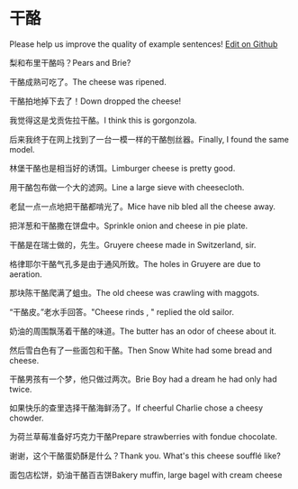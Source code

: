 # 干酪

Please help us improve the quality of example sentences! [Edit on Github](https://github.com/jiyushe/jiyu-example-sentence-source/blob/main/chinese/ganlao.md)

<p><span class="chinese">梨和布里干酪吗？</span><span class="english">Pears and Brie?</span></p>

<p><span class="chinese">干酪成熟可吃了。</span><span class="english">The cheese was ripened.</span></p>

<p><span class="chinese">干酪拍地掉下去了！</span><span class="english">Down dropped the cheese!</span></p>

<p><span class="chinese">我觉得这是戈贡佐拉干酪。</span><span class="english">I think this is gorgonzola.</span></p>

<p><span class="chinese">后来我终于在网上找到了一台一模一样的干酪刨丝器。</span><span class="english">Finally, I found the same model.</span></p>

<p><span class="chinese">林堡干酪也是相当好的诱饵。</span><span class="english">Limburger cheese is pretty good.</span></p>

<p><span class="chinese">用干酪包布做一个大的滤网。</span><span class="english">Line a large sieve with cheesecloth.</span></p>

<p><span class="chinese">老鼠一点一点地把干酪都啃光了。</span><span class="english">Mice have nib bled all the cheese away.</span></p>

<p><span class="chinese">把洋葱和干酪撒在饼盘中。</span><span class="english">Sprinkle onion and cheese in pie plate.</span></p>

<p><span class="chinese">干酪是在瑞士做的，先生。</span><span class="english">Gruyere cheese made in Switzerland, sir.</span></p>

<p><span class="chinese">格律耶尔干酪气孔多是由于通风所致。</span><span class="english">The holes in Gruyere are due to aeration.</span></p>

<p><span class="chinese">那块陈干酪爬满了蛆虫。</span><span class="english">The old cheese was crawling with maggots.</span></p>

<p><span class="chinese">“干酪皮。”老水手回答。</span><span class="english">"Cheese rinds , " replied the old sailor.</span></p>

<p><span class="chinese">奶油的周围飘荡着干酪的味道。</span><span class="english">The butter has an odor of cheese about it.</span></p>

<p><span class="chinese">然后雪白色有了一些面包和干酪。</span><span class="english">Then Snow White had some bread and cheese.</span></p>

<p><span class="chinese">干酪男孩有一个梦，他只做过两次。</span><span class="english">Brie Boy had a dream he had only had twice.</span></p>

<p><span class="chinese">如果快乐的查里选择干酪海鲜汤了。</span><span class="english">If cheerful Charlie chose a cheesy chowder.</span></p>

<p><span class="chinese">为荷兰草莓准备好巧克力干酪</span><span class="english">Prepare strawberries with fondue chocolate.</span></p>

<p><span class="chinese">谢谢，这个干酪蛋奶酥是什么？</span><span class="english">Thank you. What's this cheese soufflé like?</span></p>

<p><span class="chinese">面包店松饼，奶油干酪百吉饼</span><span class="english">Bakery muffin, large bagel with cream cheese</span></p>

